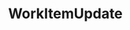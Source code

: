 ---
optionsClassName: WorkItemUpdateConfig
optionsClassFullName: MigrationTools._EngineV1.Configuration.Processing.WorkItemUpdateConfig
configurationSamples:
- name: default
  description: 
  code: >-
    {
      "$type": "WorkItemUpdateConfig",
      "Enabled": false,
      "WhatIf": false,
      "WIQLQueryBit": "AND [TfsMigrationTool.ReflectedWorkItemId] = '' AND  [Microsoft.VSTS.Common.ClosedDate] = '' AND [System.WorkItemType] IN ('Shared Steps', 'Shared Parameter', 'Test Case', 'Requirement', 'Task', 'User Story', 'Bug')",
      "WIQLOrderBit": null,
      "WorkItemIDs": null,
      "FilterWorkItemsThatAlreadyExistInTarget": false,
      "PauseAfterEachWorkItem": false,
      "WorkItemCreateRetryLimit": 0
    }
  sampleFor: MigrationTools._EngineV1.Configuration.Processing.WorkItemUpdateConfig
description: This processor allows you to make changes in place where we load from teh Target and update the Target. This is used for bulk updates with the most common reason being a process template change.
className: WorkItemUpdate
typeName: Processors
architecture: v1
options:
- parameterName: Enabled
  type: Boolean
  description: missng XML code comments
  defaultValue: missng XML code comments
- parameterName: FilterWorkItemsThatAlreadyExistInTarget
  type: Boolean
  description: This loads all of the work items already saved to the Target and removes them from the Source work item list prior to commencing the run. While this may take some time in large data sets it reduces the time of the overall migration significantly if you need to restart.
  defaultValue: true
- parameterName: PauseAfterEachWorkItem
  type: Boolean
  description: Pause after each work item is migrated
  defaultValue: false
- parameterName: WhatIf
  type: Boolean
  description: missng XML code comments
  defaultValue: missng XML code comments
- parameterName: WIQLOrderBit
  type: String
  description: A work item query to affect the order in which the work items are migrated. Don't leave this empty.
  defaultValue: '[System.ChangedDate] desc'
- parameterName: WIQLQueryBit
  type: String
  description: A work item query based on WIQL to select only important work items. To migrate all leave this empty. See [WIQL Query Bits](#wiql-query-bits)
  defaultValue: AND  [Microsoft.VSTS.Common.ClosedDate] = '' AND [System.WorkItemType] NOT IN ('Test Suite', 'Test Plan','Shared Steps','Shared Parameter','Feedback Request')
- parameterName: WorkItemCreateRetryLimit
  type: Int32
  description: '**beta** If set to a number greater than 0 work items that fail to save will retry after a number of seconds equal to the retry count. This allows for periodic network glitches not to end the process.'
  defaultValue: 5
- parameterName: WorkItemIDs
  type: IList
  description: A list of work items to import
  defaultValue: '[]'

redirectFrom: []
layout: reference
toc: true
permalink: /Reference2/v1/Processors/WorkItemUpdate/
title: WorkItemUpdate
categories:
- Processors
- v1

---